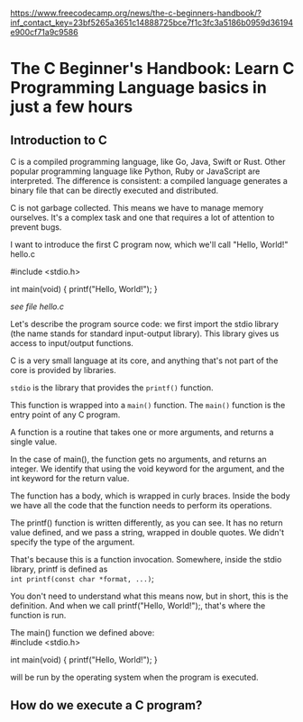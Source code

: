 https://www.freecodecamp.org/news/the-c-beginners-handbook/?inf_contact_key=23bf5265a3651c14888725bce7f1c3fc3a5186b0959d36194e900cf71a9c9586

# The C Beginner's Handbook: Learn C Programming Language basics in just a few hours

## Introduction to C
C is a compiled programming language, like Go, Java, Swift or Rust. Other popular programming language like Python, Ruby or JavaScript are interpreted. The difference is consistent: a compiled language generates a binary file that can be directly executed and distributed.  

C is not garbage collected. This means we have to manage memory ourselves. It's a complex task and one that requires a lot of attention to prevent bugs.  

I want to introduce the first C program now, which we'll call "Hello, World!"  
hello.c  

#include <stdio.h>  

int main(void) {
    printf("Hello, World!");
}

*see file hello.c*

Let's describe the program source code: we first import the stdio library (the name stands for standard input-output library). This library gives us access to input/output functions.  

C is a very small language at its core, and anything that's not part of the core is provided by libraries.  

`stdio` is the library that provides the `printf()` function.

This function is wrapped into a `main()` function. The `main()` function is the entry point of any C program.  

A function is a routine that takes one or more arguments, and returns a single value.  

In the case of main(), the function gets no arguments, and returns an integer. We identify that using the void keyword for the argument, and the int keyword for the return value.  

The function has a body, which is wrapped in curly braces. Inside the body we have all the code that the function needs to perform its operations.  

The printf() function is written differently, as you can see. It has no return value defined, and we pass a string, wrapped in double quotes. We didn't specify the type of the argument.  

That's because this is a function invocation. Somewhere, inside the stdio library, printf is defined as  
`int printf(const char *format, ...)`;  

You don't need to understand what this means now, but in short, this is the definition. And when we call printf("Hello, World!");, that's where the function is run.

The main() function we defined above:  
#include <stdio.h>

int main(void) {
    printf("Hello, World!");
}

will be run by the operating system when the program is executed.

## How do we execute a C program?

